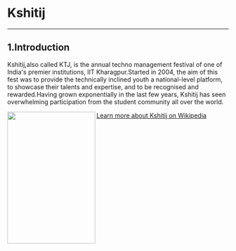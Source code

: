 
<html>
<body>
  <h1> Kshitij </h1>
  <hr />
   <h2>1.Introduction</h2>
     <p>Kshitij,also called KTJ, is the annual techno management festival of one of India's premier institutions, IIT Kharagpur.Started in 2004, the aim of this fest was to provide the technically inclined youth a national-level platform, to showcase their talents and expertise, and to be recognised and rewarded.Having grown exponentially in the last few years, Kshitij has seen overwhelming participation from the student community all over the world.</p>
  <a href="https://en.wikipedia.org/wiki/Kshitij">Learn more about Kshitij on Wikipedia</a>
  <img src="![ktj](https://user-images.githubusercontent.com/50729639/57910891-f4963d80-78a3-11e9-8e05-a8bba192a862.jpg)
" align="left" height="300" width="200" />

  </body>
</html/>
